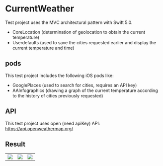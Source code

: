 # CurrentWeather
Test project uses the MVС architectural pattern with Swift 5.0.
  - CoreLocation (determination of geolocation to obtain the current temperature)
  - Userdefaults (used to save the cities requested earlier and display the current temperature and time)
## pods
This test project includes the following iOS pods like:
  - GooglePlaces (used to search for cities, requires an API key)
  - AAInfographics (drawing a graph of the current temperature according to the history of cities previously requested)
## API
This test project uses open (need apiKey) API: https://api.openweathermap.org/

## Result

<table>
  <tr>
    <td>
      <img src="https://raw.githubusercontent.com/rusellkhx/Images/main/CurrencyWeatherForCity2.png"/>
    </td>
        <td>
      <img src="https://raw.githubusercontent.com/rusellkhx/Images/main/HistoryWeatherForCity.png"/>
    </td>
       <td>
      <img src="https://raw.githubusercontent.com/rusellkhx/Images/main/HistoryCurrencyWeatherForCity_funcDelete.png"/>
    </td>
  </tr>
</table>




